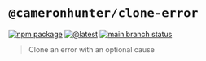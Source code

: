 # `@cameronhunter/clone-error`

[![npm package](https://img.shields.io/npm/v/%40cameronhunter/clone-error?logo=npm)](https://www.npmjs.com/package/@cameronhunter/clone-error)
[![@latest](https://img.shields.io/github/actions/workflow/status/cameronhunter/clone-error/latest.yml?logo=npm&label=%40latest)](https://github.com/cameronhunter/clone-error/actions/workflows/latest.yml)
[![main branch status](https://img.shields.io/github/actions/workflow/status/cameronhunter/clone-error/main.yml?logo=github&label=main)](https://github.com/cameronhunter/clone-error/actions/workflows/main.yml)

> Clone an error with an optional cause
